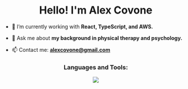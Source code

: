 <h1 align="center">Hello! I'm Alex Covone</h1>

- 🌱 I’m currently working with **React, TypeScript, and AWS.**

- 💬 Ask me about **my background in physical therapy and psychology.**

- 📫 Contact me: **alexcovone@gmail.com**

<section>
<h3 align="center">Languages and Tools:</h3>
<p align="center">
    <img src="https://skillicons.dev/icons?i=html,css,js,ts,react,nodejs,express,mongodb,postgres,git&perline=5" />
</p>
